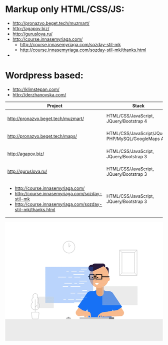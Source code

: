 # Markup only HTML/CSS/JS:
- http://pronazvo.beget.tech/muzmart/ 
- http://agapov.biz/
- http://guruslova.ru/
- http://course.innasemyriaga.com/
    - http://course.innasemyriaga.com/sozday-stil-mk
    - http://course.innasemyriaga.com/sozday-stil-mk/thanks.html
-

# Wordpress based:
- http://klimstepan.com/
- http://derzhanovska.com/



| Project | Stack | Descriptions |
| ---     | ---   | ---          |
| http://pronazvo.beget.tech/muzmart/   | HTML/CSS/JavaScript, JQuery/Bootstrap 4     | Internet store. Adobe XD to HTML     |
| http://pronazvo.beget.tech/maps/   | HTML/CSS/JavaScript/JQuery, PHP/MySQL/GoogleMaps API  | Service for find students of company |
| http://agapov.biz/   | HTML/CSS/JavaScript, JQuery/Bootstrap 3     | Landing page. Adobe XD to HTML     |
| http://guruslova.ru/   | HTML/CSS/JavaScript, JQuery/Bootstrap 3     | Landing page. Adobe XD to HTML  |
| <ul><li>http://course.innasemyriaga.com/</li><li>http://course.innasemyriaga.com/sozday-stil-mk</li><li>http://course.innasemyriaga.com/sozday-stil-mk/thanks.html</li></ul> | HTML/CSS/JavaScript, JQuery/Bootstrap 3 | Landing page. Adobe XD to HTML     |











![Icon](/developer-dribbble.gif "icon 2")